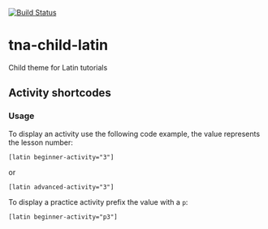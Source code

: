 [![Build Status](https://travis-ci.org/nationalarchives/tna-child-latin.svg?branch=master)](https://travis-ci.org/nationalarchives/tna-child-latin)

# tna-child-latin

Child theme for Latin tutorials

## Activity shortcodes

### Usage

To display an activity use the following code example, the value represents the lesson number:

`[latin beginner-activity="3"]`

or

`[latin advanced-activity="3"]`

To display a practice activity prefix the value with a `p`:

`[latin beginner-activity="p3"]`

